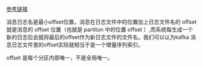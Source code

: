 [参考链接](https://blog.csdn.net/weixin_36630761/article/details/78779221)

消息日志名是最小offset位置，消息在日志文件中的位置加上日志文件名的 offset 就是消息的 offset 位置（也就是 partiton 中的位置 offset ）,而系统每生成一个新的日志后会就将最后的offset作为新日志文件的文件名。我们可以认为kafka 消息日志文件里的offset实际就相当于是一个增量序列索引。 



offset 是每个分区内部唯一，不是全局唯一。